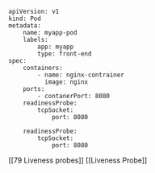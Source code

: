```
apiVersion: v1
kind: Pod
metadata:
	name: myapp-pod
	labels:
		app: myapp
		type: front-end
spec:
	containers:
		- name: nginx-contrainer
		  image: nginx
	ports:
		- contanerPort: 8080
	readinessProbe:
		tcpSocket:
			port: 8080
```

```
	readinessProbe:
		tcpSocket:
			port: 8080
```
[[79 Liveness probes]]
[[Liveness Probe]]
